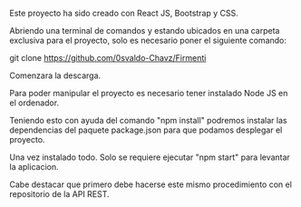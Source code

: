 Este proyecto ha sido creado con React JS, Bootstrap y CSS.

Abriendo una terminal de comandos y estando ubicados en una carpeta exclusiva para el proyecto, solo es necesario poner el siguiente comando:



  git clone https://github.com/0svaldo-Chavz/Firmenti

  Comenzara la descarga. 

   Para poder manipular el proyecto es necesario tener instalado Node JS en el ordenador.

   Teniendo esto con ayuda del comando "npm install" podremos instalar las dependencias del paquete package.json para que podamos desplegar el proyecto.

   Una vez instalado todo. Solo se requiere ejecutar "npm start" para levantar la aplicacion.

   Cabe destacar que primero debe hacerse este mismo procedimiento con el repositorio de la API REST.
